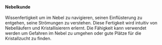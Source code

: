 #### Nebelkunde

Wissenfertigkeit um im Nebel zu navigieren, seinen Einflüsterung zu entgehen, seine Strömungen zu verstehen. Diese
Fertigkeit wird intuitiv von Nebelläufern und Kristallisierern erlernt. Die Fähigkeit kann verwendet werden um
Gefahren im Nebel zu umgehen oder gute Plätze für die Kristallzucht zu finden.
